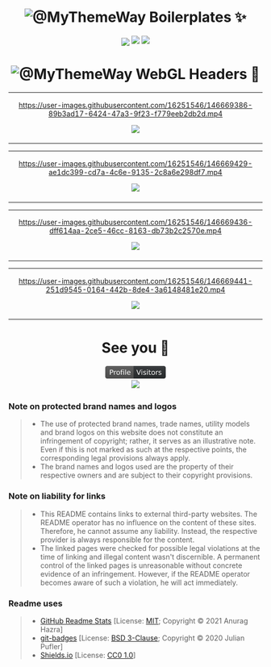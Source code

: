 <div align="center">

# <img src="https://avatars.githubusercontent.com/u/52597090?s=60&amp;v=4" alt="@MyThemeWay" size="25" height="25" width="25"></img> Boilerplates :sparkles:
<img align="center" src="https://i.redd.it/txxr1z113ib61.gif" width="804"/>
<a href="https://github.com/MyThemeWay/Dark-Particle" title="Explore this" target="_blank"><img src="https://github-readme-stats.vercel.app/api/pin/?username=mythemeway&repo=Dark-Particle&text_color=F1F1EB&border_color=050B0E&bg_color=2A2E30&title_color=FFFFFF&icon_color=E28905"/></a>
<a href="https://github.com/MyThemeWay/Light-Particle" title="Explore this" target="_blank"><img src="https://github-readme-stats.vercel.app/api/pin/?username=mythemeway&repo=Light-Particle&border_color=050B0E&title_color=2A2E30&icon_color=2F80ED" /></a>

# <img src="https://avatars.githubusercontent.com/u/52597090?s=60&amp;v=4" alt="@MyThemeWay" size="25" height="25" width="25"></img> WebGL Headers :ghost:

</div>

<table>
<td align="center" width="500px">
<p></p>

https://user-images.githubusercontent.com/16251546/146669386-89b3ad17-6424-47a3-9f23-f779eeb2db2d.mp4

<a href="https://github.com/MyThemeWay/mtw-canvas-disks" title="Explore this" target="_blank"><img src="https://github-readme-stats.vercel.app/api/pin/?username=MyThemeWay&repo=mtw-canvas-disks&text_color=F1F1EB&border_color=050B0E&bg_color=2A2E30&title_color=FFFFFF&icon_color=E28905" /></a>

</td>
</table>

<div align="right">
<table>
<td align="center" width="500px">
<p></p>

https://user-images.githubusercontent.com/16251546/146669429-ae1dc399-cd7a-4c6e-9135-2c8a6e298df7.mp4

<a href="https://github.com/MyThemeWay/mtw-canvas-malachite" title="Explore this" target="_blank"><img src="https://github-readme-stats.vercel.app/api/pin/?username=MyThemeWay&repo=mtw-canvas-malachite&text_color=F1F1EB&border_color=050B0E&bg_color=212426&title_color=FFFFFF&icon_color=E28905" /></a>

</td>
</table>
</div>

<table>
<td align="center" width="500px">
<p></p>

https://user-images.githubusercontent.com/16251546/146669436-dff614aa-2ce5-46cc-8163-db73b2c2570e.mp4

<a href="https://github.com/MyThemeWay/mtw-canvas-spiral" title="Explore this" target="_blank"><img src="https://github-readme-stats.vercel.app/api/pin/?username=MyThemeWay&repo=mtw-canvas-spiral&text_color=F1F1EB&border_color=050B0E&bg_color=2A2E30&title_color=FFFFFF&icon_color=E28905" /></a>

</td>
</table>

<div align="right">
<table>
<td align="center" width="500px">
<p></p>

https://user-images.githubusercontent.com/16251546/146669441-251d9545-0164-442b-8de4-3a6148481e20.mp4

<a href="https://github.com/MyThemeWay/mtw-canvas-blacksea" title="Explore this" target="_blank"><img src="https://github-readme-stats.vercel.app/api/pin/?username=MyThemeWay&repo=mtw-canvas-blacksea&text_color=F1F1EB&border_color=050B0E&bg_color=212426&title_color=FFFFFF&icon_color=E28905" /></a>

</td>
</table>
</div>

<div align="center">

# See you :wave:
<img alt="&nbsp;pending..." height=25 src="https://raw.githubusercontent.com/sitdisch/cloud/master/badges/mytoolkit/Profile-Visitors-2A2E30.svg"/></img><br>
<img height=24 src="https://badges.pufler.dev/visits/mythemeway/.github?label=&color=blue"/></img>

</div>

### Note on protected brand names and logos
> * The use of protected brand names, trade names, utility models and brand logos on this website does not constitute an infringement of copyright; rather, it serves as an illustrative note. Even if this is not marked as such at the respective points, the corresponding legal provisions always apply.
> * The brand names and logos used are the property of their respective owners and are subject to their copyright provisions.

### Note on liability for links
> * This README contains links to external third-party websites. The README operator has no influence on the content of these sites. Therefore, he cannot assume any liability. Instead, the respective provider is always responsible for the content.
> * The linked pages were checked for possible legal violations at the time of linking and illegal content wasn't discernible. A permanent control of the linked pages is unreasonable without concrete evidence of an infringement. However, if the README operator becomes aware of such a violation, he will act immediately. 

### Readme uses
> * [GitHub Readme Stats](https://github.com/anuraghazra/github-readme-stats "Check it out") [License: [MIT](https://github.com/anuraghazra/github-readme-stats/blob/master/LICENSE "Go there"); Copyright ©️ 2021 Anurag Hazra]
> * [git-badges](https://github.com/puf17640/git-badges "Check it out") [License: [BSD&nbsp;3-Clause](https://github.com/puf17640/git-badges/blob/master/LICENSE "Go there"); Copyright ©️ 2020 Julian Pufler]
> * [Shields.io](https://github.com/badges/shields "Check it out") [License: [CC0&nbsp;1.0](https://github.com/badges/shields/blob/master/LICENSE "Go there")] 
